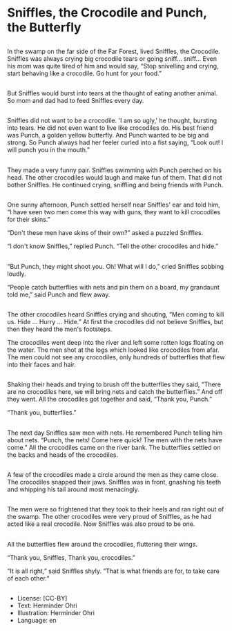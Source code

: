 # Sniffles, the Crocodile and Punch, the Butterfly

##
In the swamp on the far side of the Far Forest, lived Sniffles, the Crocodile. Sniffles was always crying big crocodile tears or going sniff... sniff... Even his mom was quite tired of him and would say, “Stop snivelling and crying, start behaving like a crocodile. Go hunt for your food.”

##
But Sniffles would burst into tears at the thought of eating another animal. So mom and dad had to feed Sniffles every day.

##
Sniffles did not want to be a crocodile. 'I am so ugly,' he thought, bursting into tears. He did not even want to live like crocodiles do. His best friend was Punch, a golden yellow butterfly. And Punch wanted to be big and strong. So Punch always had her feeler curled into a fist saying, “Look out! I will punch you in the mouth.”

##
They made a very funny pair. Sniffles swimming with Punch perched on his head. The other crocodiles would laugh and make fun of them. That did not bother Sniffles. He continued crying, sniffling and being friends with Punch.

##
One sunny afternoon, Punch settled herself near Sniffles' ear and told him, “I have seen two men come this way with guns, they want to kill crocodiles for their skins.”

“Don't these men have skins of their own?” asked a puzzled Sniffles.

“I don't know Sniffles,” replied Punch. “Tell the other crocodiles and hide.”

##
“But Punch, they might shoot you. Oh! What will I do,” cried Sniffles sobbing loudly.

“People catch butterflies with nets and pin them on a board, my grandaunt told me,” said Punch and flew away.

##
The other crocodiles heard Sniffles crying and shouting, “Men coming to kill us. Hide ... Hurry ... Hide.” At first the crocodiles did not believe Sniffles, but then they heard the men's footsteps.

The crocodiles went deep into the river and left some rotten logs floating on the water. The men shot at the logs which looked like crocodiles from afar. The men could not see any crocodiles, only hundreds of butterflies that flew into their faces and hair.

##
Shaking their heads and trying to brush off the butterflies they said, “There are no crocodiles here, we will bring nets and catch the butterflies.” And off they went. All the crocodiles got together and said, “Thank you, Punch.”

“Thank you, butterflies.”

##
The next day Sniffles saw men with nets. He remembered Punch telling him about nets. “Punch, the nets! Come here quick! The men with the nets have come.” All the crocodiles came on the river bank. The butterflies settled on the backs and heads of the crocodiles.

##
A few of the crocodiles made a circle around the men as they came close. The crocodiles snapped their jaws. Sniffles was in front, gnashing his teeth and whipping his tail around most menacingly.

##
The men were so frightened that they took to their heels and ran right out of the swamp. The other crocodiles were very proud of Sniffles, as he had acted like a real crocodile. Now Sniffles was also proud to be one.

##
All the butterflies flew around the crocodiles, fluttering their wings.

“Thank you, Sniffles, Thank you, crocodiles.”

“It is all right,” said Sniffles shyly. “That is what friends are for, to take care of each other.”

##
* License: [CC-BY]
* Text: Herminder Ohri
* Illustration: Herminder Ohri
* Language: en
